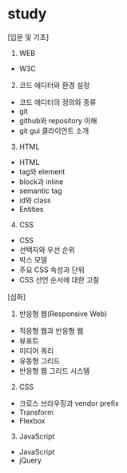 # study

[입문 및 기초]

1. WEB
  - W3C

2. 코드 에디터와 환경 설정
  - 코드 에디터의 정의와 종류
  - git
  - github와 repository 이해
  - git gui 클라이언트 소개

3. HTML
  - HTML
  - tag와 element
  - block과 inline
  - semantic tag
  - id와 class
  - Entities

4. CSS
  - CSS
  - 선택자와 우선 순위
  - 박스 모델
  - 주요 CSS 속성과 단위
  - CSS 선언 순서에 대한 고찰



[심화]

1. 반응형 웹(Responsive Web)
  - 적응형 웹과 반응형 웹
  - 뷰포트
  - 미디어 쿼리
  - 유동형 그리드
  - 반응형 웹 그리드 시스템

2. CSS
  - 크로스 브라우징과 vendor prefix
  - Transform
  - Flexbox
  
3. JavaScript
  - JavaScript
  - jQuery
